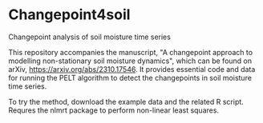# Changepoint4soil
Changepoint analysis of soil moisture time series

This repository accompanies the manuscript, "A changepoint approach to modelling non-stationary soil moisture dynamics", which can be found on arXiv, https://arxiv.org/abs/2310.17546. It provides essential code and data for running the PELT algorithm to detect the changepoints in soil moisture time series.

To try the method, download the example data and the related R script. Requres the nlmrt package to perform non-linear least squares. 
